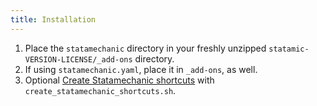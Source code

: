 ```yaml
---
title: Installation
---
```


1. Place the `statamechanic` directory in your freshly unzipped `statamic-VERSION-LICENSE/_add-ons` directory.
2. If using `statamechanic.yaml`, place it in `_add-ons`, as well.
3. <span class="label">Optional</span> [Create Statamechanic shortcuts](#create-statamechanic-shortcuts) with `create_statamechanic_shortcuts.sh`.